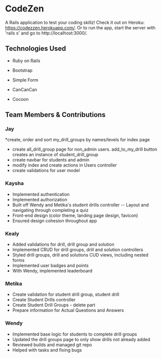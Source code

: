 # CodeZen

A Rails application to test your coding skillz! Check it out on Heroku: https://codezzen.herokuapp.com/.  Or to run the app, start the server with 'rails s' and go to http://localhost:3000/.


## Technologies Used

* Ruby on Rails

* Bootstrap

* Simple Form

* CanCanCan

* Cocoon


## Team Members & Contributions


### Jay

*create, order and sort my_drill_groups by names/levels for index page
* create all_drill_group page for non_admin users. add_to_my_drill button creates an instance of student_drill_group
* create navbar for students and admin
* modify index and create actions in Users controller
* create validations for user model


### Kaysha

* Implemented authentication
* Implemented authorization
* Built off Wendy and Metika's student drills controller -- Layout and navigating through completing a quiz
* Front-end design (color theme, landing page design, favicon)
* Ensured design cohesion throughout app


### Kealy

* Added validations for drill, drill group and solution
* Implemented CRUD for drill groups, drill and solution controllers
* Styled drill groups, drill and solutions CUD views, including nested forms
* Implemented user badges and points
* With Wendy, implemented leaderboard


### Metika

* Create validation for student drill group, student drill
* Create Student Drills controller
* Create Student Drill Groups - delete part
* Prepare information for Actual Questions and Answers


### Wendy

* Implemented base logic for students to complete drill groups
* Updated the drill groups page to only show drills not already added
* Reviewed builds and managed git repo
* Helped with tasks and fixing bugs
